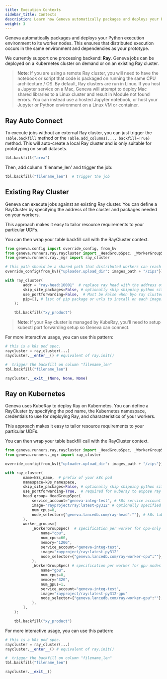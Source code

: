 ```yaml
---
title: Execution Contexts
sidebar_title: Contexts
description: Learn how Geneva automatically packages and deploys your Python execution environment to worker nodes for distributed execution.
weight: 3
---
```


Geneva automatically packages and deploys your Python execution environment to its worker nodes. This ensures that distributed execution occurs in the same environment and dependencies as your prototype.

We currently support one processing backend: **Ray**. Geneva jobs can be deployed on a Kubernetes cluster on demand or on an existing Ray cluster.

> **Note**: If you are using a remote Ray cluster, you will need to have the notebook or script that code is packaged on running the same CPU architecture / OS. By default, Ray clusters are run in Linux. If you host a Jupyter service on a Mac, Geneva will attempt to deploy Mac shared libraries to a Linux cluster and result in Module not found errors. You can instead use a hosted Jupyter notebook, or host your Jupyter or Python environment on a Linux VM or container.

## Ray Auto Connect

To execute jobs without an external Ray cluster, you can just trigger the `Table.backfill` method or the `Table.add_columns(..., backfill=True)` method. This will auto-create a local Ray cluster and is only suitable for prototyping on small datasets.

```python
tbl.backfill("area")
```

Then, add column 'filename_len' and trigger the job:

```python
tbl.backfill("filename_len")  # trigger the job
```

## Existing Ray Cluster

Geneva can execute jobs against an existing Ray cluster. You can define a RayCluster by specifying the address of the cluster and packages needed on your workers.

This approach makes it easy to tailor resource requirements to your particular UDFs.

You can then wrap your table backfill call with the RayCluster context.

```python
from geneva.config import override_config, from_kv
from geneva.runners.ray.raycluster import _HeadGroupSpec, _WorkerGroupSpec
from geneva.runners.ray._mgr import ray_cluster

# this path should be a shared path that distributed workers can reach
override_config(from_kv({"uploader.upload_dir": images_path + "/zips"}))

with ray_cluster(
        addr = "ray-head:10001"  # replace ray head with the address of your ray head node
        skip_site_packages=False, # optionally skip shipping python site packages if already in image
        use_portforwarding=False,  # Must be False when byo ray cluster
        pip=[], # list of pip package or urls to install on each image.
    ):

    tbl.backfill("xy_product")
```

> **Note**: If your Ray cluster is managed by KubeRay, you'll need to setup kubectl port forwarding setup so Geneva can connect.

For more interactive usage, you can use this pattern:

```python
# this is a k8s pod spec.
raycluster = ray_cluster(...)
raycluster.__enter__() # equivalent of ray.init()

#  trigger the backfill on column "filename_len" 
tbl.backfill("filename_len") 

raycluster.__exit__(None, None, None)
```

## Ray on Kubernetes

Geneva uses KubeRay to deploy Ray on Kubernetes. You can define a RayCluster by specifying the pod name, the Kubernetes namespace, credentials to use for deploying Ray, and characteristics of your workers.

This approach makes it easy to tailor resource requirements to your particular UDFs.

You can then wrap your table backfill call with the RayCluster context.

```python
from geneva.runners.ray.raycluster import _HeadGroupSpec, _WorkerGroupSpec
from geneva.runners._mgr import ray_cluster

override_config(from_kv({"uploader.upload_dir": images_path + "/zips"}))

with ray_cluster(
        name=k8s_name,  # prefix of your k8s pod
        namespace=k8s_namespace,
        skip_site_packages=False, # optionally skip shipping python site packages if already in image
        use_portforwarding=True,  # required for kuberay to expose ray ports
        head_group=_HeadGroupSpec(
            service_account="geneva-integ-test", # k8s service account bound geneva runs as
            image="rayproject/ray:latest-py312" # optionally specified custom docker image
            num_cpus=8,
            node_selector={"geneva.lancedb.com/ray-head":""}, # k8s label required for head
        ),
        worker_groups=[
            _WorkerGroupSpec(  # specification per worker for cpu-only nodes
                name="cpu",
                num_cpus=60,
                memory="120G",
                service_account="geneva-integ-test",
                image="rayproject/ray:latest-py312"
                node_selector={"geneva.lancedb.com/ray-worker-cpu":""}, # k8s label for cpu worker
            ),
            _WorkerGroupSpec( # specification per worker for gpu nodes
                name="gpu",
                num_cpus=8,
                memory="32G",
                num_gpus=1,
                service_account="geneva-integ-test",
                image="rayproject/ray:latest-py312-gpu"
                node_selector={"geneva.lancedb.com/ray-worker-gpu":""}, # k8s label for gpu worker
            ),
        ],
    ):

    tbl.backfill("xy_product")
```

For more interactive usage, you can use this pattern:

```python
# this is a k8s pod spec.
raycluster = ray_cluster(...)
raycluster.__enter__() # equivalent of ray.init()

#  trigger the backfill on column "filename_len" 
tbl.backfill("filename_len") 

raycluster.__exit__()
```